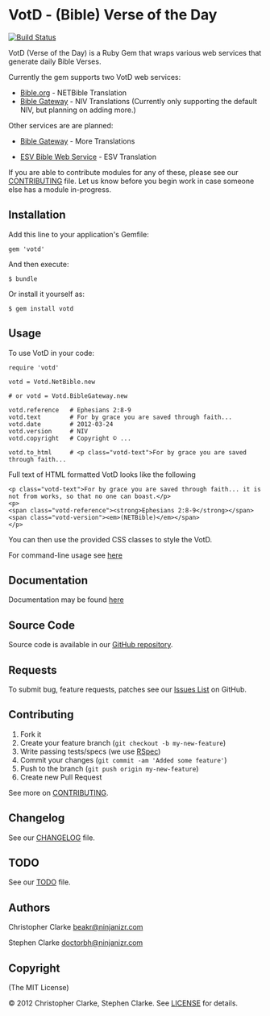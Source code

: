# VotD - (Bible) Verse of the Day

[![Build Status](https://secure.travis-ci.org/doctorbh/votd.png?branch=master)](http://travis-ci.org/doctorbh/votd)

VotD (Verse of the Day) is a Ruby Gem that wraps various web services that generate
daily Bible Verses.


Currently the gem supports two VotD web services:

* [Bible.org](http://labs.bible.org) - NETBible Translation
* [Bible Gateway](http://www.biblegateway.com) - NIV Translations (Currently only supporting the default NIV, but planning on adding more.)

Other services are are planned:

* [Bible Gateway](http://www.biblegateway.com) - More Translations
 
* [ESV Bible Web Service](http://www.esvapi.org/) - ESV Translation

If you are able to contribute modules for any of these, please see our [CONTRIBUTING](https://github.com/doctorbh/votd/blob/master/CONTRIBUTING.md) file. Let us know before you begin work in case someone else has a module in-progress.

## Installation

Add this line to your application's Gemfile:

    gem 'votd'

And then execute:

    $ bundle

Or install it yourself as:

    $ gem install votd

## Usage

To use VotD in your code:

    require 'votd'
    
    votd = Votd.NetBible.new
    
    # or votd = Votd.BibleGateway.new
    
    votd.reference   # Ephesians 2:8-9
    votd.text        # For by grace you are saved through faith...
    votd.date        # 2012-03-24
    votd.version     # NIV
    votd.copyright   # Copyright © ...
    
    votd.to_html     # <p class="votd-text">For by grace you are saved through faith...
    
Full text of HTML formatted VotD looks like the following

    <p class="votd-text">For by grace you are saved through faith... it is not from works, so that no one can boast.</p>
    <p>
    <span class="votd-reference"><strong>Ephesians 2:8-9</strong></span>
	<span class="votd-version"><em>(NETBible)</em></span>
	</p>

You can then use the provided CSS classes to style the VotD.

For command-line usage see [here](https://github.com/doctorbh/votd/wiki/Shell-Tool)

## Documentation

Documentation may be found [here](http://rubydoc.info/gems/votd/file/README.md)

## Source Code

Source code is available in our [GitHub repository](https://github.com/doctorbh/votd).

## Requests

To submit bug, feature requests, patches see our [Issues List](https://github.com/doctorbh/votd/issues) on GitHub.

## Contributing

1. Fork it
2. Create your feature branch (`git checkout -b my-new-feature`)
3. Write passing tests/specs (we use [RSpec](http://rspec.info))
4. Commit your changes (`git commit -am 'Added some feature'`)
5. Push to the branch (`git push origin my-new-feature`)
6. Create new Pull Request

See more on [CONTRIBUTING](https://github.com/doctorbh/votd/blob/master/CONTRIBUTING.md).

## Changelog

See our [CHANGELOG](https://github.com/doctorbh/votd/blob/master/CHANGELOG.md) file.

## TODO

See our [TODO](https://github.com/doctorbh/votd/blob/master/TODO.md) file.

## Authors

Christopher Clarke <beakr@ninjanizr.com>

Stephen Clarke <doctorbh@ninjanizr.com>

## Copyright

(The MIT License)

&copy; 2012 Christopher Clarke, Stephen Clarke. See [LICENSE](https://github.com/doctorbh/votd/blob/master/LICENSE) for details.
